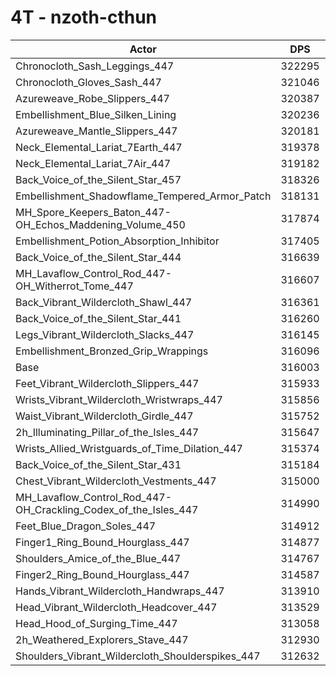 # 4T - nzoth-cthun
| Actor | DPS | Increase |
|---|:---:|:---:|
|Chronocloth_Sash_Leggings_447|322295|1.99%|
|Chronocloth_Gloves_Sash_447|321046|1.60%|
|Azureweave_Robe_Slippers_447|320387|1.39%|
|Embellishment_Blue_Silken_Lining|320236|1.34%|
|Azureweave_Mantle_Slippers_447|320181|1.32%|
|Neck_Elemental_Lariat_7Earth_447|319378|1.07%|
|Neck_Elemental_Lariat_7Air_447|319182|1.01%|
|Back_Voice_of_the_Silent_Star_457|318326|0.73%|
|Embellishment_Shadowflame_Tempered_Armor_Patch|318131|0.67%|
|MH_Spore_Keepers_Baton_447-OH_Echos_Maddening_Volume_450|317874|0.59%|
|Embellishment_Potion_Absorption_Inhibitor|317405|0.44%|
|Back_Voice_of_the_Silent_Star_444|316639|0.20%|
|MH_Lavaflow_Control_Rod_447-OH_Witherrot_Tome_447|316607|0.19%|
|Back_Vibrant_Wildercloth_Shawl_447|316361|0.11%|
|Back_Voice_of_the_Silent_Star_441|316260|0.08%|
|Legs_Vibrant_Wildercloth_Slacks_447|316145|0.04%|
|Embellishment_Bronzed_Grip_Wrappings|316096|0.03%|
|Base|316003|0.00%|
|Feet_Vibrant_Wildercloth_Slippers_447|315933|-0.02%|
|Wrists_Vibrant_Wildercloth_Wristwraps_447|315856|-0.05%|
|Waist_Vibrant_Wildercloth_Girdle_447|315752|-0.08%|
|2h_Illuminating_Pillar_of_the_Isles_447|315647|-0.11%|
|Wrists_Allied_Wristguards_of_Time_Dilation_447|315374|-0.20%|
|Back_Voice_of_the_Silent_Star_431|315184|-0.26%|
|Chest_Vibrant_Wildercloth_Vestments_447|315000|-0.32%|
|MH_Lavaflow_Control_Rod_447-OH_Crackling_Codex_of_the_Isles_447|314990|-0.32%|
|Feet_Blue_Dragon_Soles_447|314912|-0.35%|
|Finger1_Ring_Bound_Hourglass_447|314877|-0.36%|
|Shoulders_Amice_of_the_Blue_447|314767|-0.39%|
|Finger2_Ring_Bound_Hourglass_447|314587|-0.45%|
|Hands_Vibrant_Wildercloth_Handwraps_447|313910|-0.66%|
|Head_Vibrant_Wildercloth_Headcover_447|313529|-0.78%|
|Head_Hood_of_Surging_Time_447|313058|-0.93%|
|2h_Weathered_Explorers_Stave_447|312930|-0.97%|
|Shoulders_Vibrant_Wildercloth_Shoulderspikes_447|312632|-1.07%|
